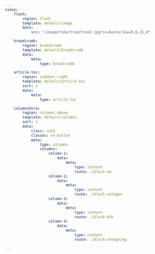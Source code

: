 ```yaml
---
views:
    flash:
        region: flash
        template: default/image
        data:
            src: "/image/tema/trad/tree2.jpg?sc=banner1&a=0,0,15,0"

    breadcrumb:
        region: breadcrumb
        template: default/breadcrumb
        data:
            meta: 
                type: breadcrumb

    article-toc:
        region: sidebar-right
        template: default/article-toc
        sort: 1
        data:
            meta: 
                type: article-toc

    columnsXtra:
        region: columns-above
        template: default/columns
        sort: 1
        data:
            class: col4
            classes: no-bullet
            meta:
                type: columns
                columns:
                    column-1:
                        data:
                            meta:
                                type: content
                                route: ./block-om
                    column-2:
                        data:
                            meta:
                                type: content
                                route: ./block-antagen
                    column-3:
                        data:
                            meta:
                                type: content
                                route: ./block-bth
                    column-4:
                        data:
                            meta:
                                type: content
                                route: ./block-antagning

...
```

